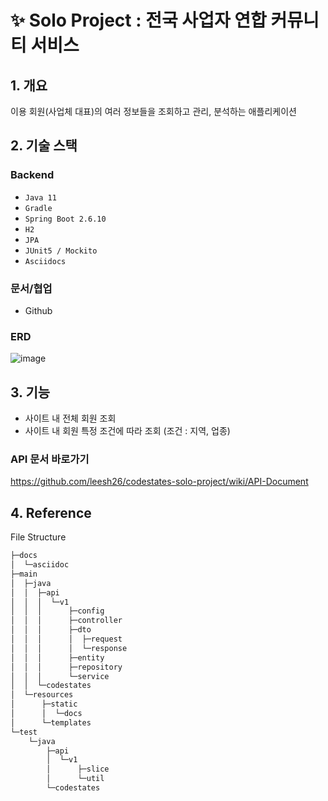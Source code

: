 
# ✨ Solo Project : 전국 사업자 연합 커뮤니티 서비스

## 1. 개요  
이용 회원(사업체 대표)의 여러 정보들을 조회하고 관리, 분석하는 애플리케이션
  
## 2. 기술 스택
### Backend
- `Java 11`
- `Gradle`
- `Spring Boot 2.6.10`
- `H2`
- `JPA`
- `JUnit5 / Mockito`
- `Asciidocs`

### 문서/협업
- Github

### ERD
![image](https://user-images.githubusercontent.com/74662808/185067407-d66b1a6d-53fc-4352-bc1f-61b430e43a65.png)
  
## 3. 기능
  - 사이트 내 전체 회원 조회
  - 사이트 내 회원 특정 조건에 따라 조회 (조건 : 지역, 업종)
  
### API 문서 바로가기
https://github.com/leesh26/codestates-solo-project/wiki/API-Document
  

  
## 4. Reference
File Structure
```bash
├─docs
│  └─asciidoc
├─main
│  ├─java
│  │  ├─api
│  │  │  └─v1
│  │  │      ├─config
│  │  │      ├─controller
│  │  │      ├─dto
│  │  │      │  ├─request
│  │  │      │  └─response
│  │  │      ├─entity
│  │  │      ├─repository
│  │  │      └─service
│  │  └─codestates
│  └─resources
│      ├─static
│      │  └─docs
│      └─templates
└─test
    └─java
        ├─api
        │  └─v1
        │      ├─slice
        │      └─util
        └─codestates
 ```
